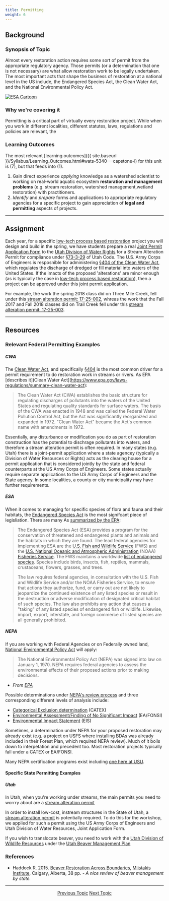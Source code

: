 ```yaml
---
title: Permitting
weight: 6
---
```


## Background

### Synopsis of Topic
Almost every restoration action requires some sort of permit from the appropriate regulatory agency.  Those permits (or a determination that one is not necessary) are what allow restoration work to be legally undertaken. The most important acts that shape the business of restoration at a national level in the US include, the Endangered Species Act, the Clean Water Act, and the National Environmental Policy Act.

[![ESA Cartoon](https://66.media.tumblr.com/2dd9809684a2a909192b4df10bae8c8e/tumblr_inline_muvpg6AqA41snbhfr.gif)](http://averdurousplanet-blog.tumblr.com/post/62427259345/the-evolution-of-the-esa-blog-post-6)

### Why we're covering it
Permitting is a critical part of virtually every restoration project. While when you work in different localities, different statutes, laws, regulations and policies are relevant, the

### Learning Outcomes
The most relevant [learning outcomes]({{ site.baseurl }}/Syllabus/Learning_Outcomes.html#wats-5340---capstone-i) for this unit is (7), but that feeds into (1).

1. Gain direct experience *applying* knowledge as a watershed scientist to working on real-world aquatic ecosystem **restoration and management problems** (e.g. stream restoration, watershed management,wetland restoration) with practitioners. 
7. *Identify* and *prepare* forms and applications to appropriate regulatory agencies for a specific project to gain appreciation of **legal and permitting** aspects of projects.

-----
## Assignment

Each year, for a specific [low-tech process based restoration](https://www.sagegrouseinitiative.com/what-is-low-tech-stream-restoration/) project you will design and build in the spring, we have students prepare a real [Joint Permit Application Form](https://www.waterrights.utah.gov/strmalt/forms.asp) to the [Utah Division of Water Rights](https://www.waterrights.utah.gov/strmalt/default.asp) for a Stream Alteration Permit for compliance under [§73-3-29](https://le.utah.gov/xcode/Title73/Chapter3/73-3-S29.html) of Utah Code. The U.S. Army Corps of Engineers is resposnible for administering [§404 of the Clean Water Act](https://www.epa.gov/cwa-404/clean-water-act-section-404), which regulates the discharge of dredged or fill material into waters of the United States. If the imacts of the proposed 'alterations' are minor enough (as is typically the case in [low-tech process based restoration](https://www.sagegrouseinitiative.com/what-is-low-tech-stream-restoration/)), then a project can be approved under this joint permit application. 

For example, the work the spring 2018 class did on Three Mile Creek, fell under this [stream alteration permit: 17-25-002](https://waterrights.utah.gov/cgi-bin/strmview.exe?Modinfo=Viewapp&Permit_Number=17250002), whreas the work that the Fall 2017 and Fall 2018 classes did on Trail Creek fell under this [stream alteration permit: 17-25-003](https://waterrights.utah.gov/cgi-bin/strmview.exe?Modinfo=Viewapp&Permit_Number=17250003). 

------
## Resources

### Relevant Federal Permitting Examples


##### CWA

The [Clean Water Act](https://www.epa.gov/laws-regulations/summary-clean-water-act), and specifically  [§404](https://www.epa.gov/cwa-404/clean-water-act-section-404) is the most common driver for a permit requirement to do restoration work in streams or rivers.  As EPA [describes it](Clean Water Act](https://www.epa.gov/laws-regulations/summary-clean-water-act):

> The Clean Water Act (CWA) establishes the basic structure for regulating discharges of pollutants into the waters of the United States and regulating quality standards for surface waters. The basis of the CWA was enacted in 1948 and was called the Federal Water Pollution Control Act, but the Act was significantly reorganized and expanded in 1972. "Clean Water Act" became the Act's common name with amendments in 1972.

Essentially, any disturbance or modification you do as part of restoration construction has the potential to dischrage pollutants into waters, and therefore a stream alteration permit is often required. In many states (e.g. Utah) there is a joint-permit application where a state agencey (typically a Division of Water Resources or Rights) acts as the clearing house for a permit application that is considered jointly by the state and federal counterparts at the US Army Corps of Engineers. Some states actually require separate applications to the US Army Corps of Engineers and the State agency. In some localities, a county or city municipality may have further requirements.  

##### ESA

When it comes to managing for specific species of flora and fauna and their habitats, the [Endangered Species Act](http://uscode.house.gov/browse/prelim@title16/chapter35&edition=prelim) is the most signifcant piece of legisliation. There are many 
As [summarized by the EPA](https://www.epa.gov/laws-regulations/summary-endangered-species-act):

>The Endangered Species Act (ESA) provides a program for the conservation of threatened and endangered plants and animals and the habitats in which they are found. The lead federal agencies for implementing ESA are the [U.S. Fish and Wildlife Service](http://www.fws.gov/) (FWS) and the [U.S. National Oceanic and Atmospheric Administration](http://www.nmfs.noaa.gov/) (NOAA) [Fisheries Service](http://www.nmfs.noaa.gov/). The FWS maintains a worldwide [list of endangered species](http://www.fws.gov/endangered/species/index.html). Species include birds, insects, fish, reptiles, mammals, crustaceans, flowers, grasses, and trees.
>
>The law requires federal agencies, in consultation with the U.S. Fish and Wildlife Service and/or the NOAA Fisheries Service, to ensure that actions they authorize, fund, or carry out are not likely to jeopardize the continued existence of any listed species or result in the destruction or adverse modification of designated critical habitat of such species. The law also prohibits any action that causes a "taking" of any listed species of endangered fish or wildlife. Likewise, import, export, interstate, and foreign commerce of listed species are all generally prohibited.

##### NEPA

If you are working with Federal Agencies or on Federally owned land,  [National Environmental Policy Act](https://www.epa.gov/nepa) will apply:

> The National Environmental Policy Act (NEPA) was signed into law on January 1, 1970. NEPA requires federal agencies to assess the environmental effects of their proposed actions prior to making decisions. 

- _From [EPA](https://www.epa.gov/nepa/what-national-environmental-policy-act)_ 

Possible determinations under [NEPA's review process](https://www.epa.gov/nepa/national-environmental-policy-act-review-process) and three corresponding different levels of analysis include:
- [Categorical Exclusion determination](https://www.epa.gov/nepa/national-environmental-policy-act-review-process#CATEX) (CATEX)
- [Environmental Assessment/Finding of No Significant Impact](https://www.epa.gov/nepa/national-environmental-policy-act-review-process#ea) (EA/FONSI)
- [Environmental Impact Statement](https://www.epa.gov/nepa/national-environmental-policy-act-review-process#EIS) (EIS)

Sometimes, a determination under NEPA for your proposed restoration may already exist (e.g. a project on USFS where installing BDAs was already included in their Forest Plan, which required NEPA review). Much of it boils down to interpetation and precedent too. Most restoration projects typically fall under a CATEX or EA/FONSI. 

Many NEPA certification programs exist including [one here at USU](https://qcnr.usu.edu/nepa/). 



#### Specific State Permitting Examples
##### Utah
In Utah, when you're working under streams, the main permits you need to worrry about are a [stream alteration permit]()

In order to install low-cost, instream structures in the State of Utah, a [stream alteration permit](https://waterrights.utah.gov/strmalt/default.asp) is potentially required. To do this for the workshop, we applied for such a permit using the US Army Corps of Engineers and Utah Division of Water Resources, Joint Application Form. 

If you wish to translocate beaver, you need to work with the [Utah Division of Wildlife Resources](https://wildlife.utah.gov) under the [Utah Beaver Management Plan](https://wildlife.utah.gov/furbearer/pdf/beaver_plan_2010-2020.pdf)





### References

- Haddock R. 2015. [Beaver Restoration Across Boundaries](https://www.rockies.ca/files/reports/Beaver%20Restoration%20Across%20Boundaries_Mar_26_2015.pdf), [Miistakis Institute](https://www.rockies.ca/reports.php), Calgary, Alberta, 38 pp. _- A nice review of beaver management by state._


-----
<div align="center">
	<a class="hollow button" href="{{ site/baseurl }}/Course_Topics/WATS_5340/SDM"><i class="fa fa-arrow-circle-left" aria-hidden="true"></i> Previous Topic</a>
	<a class="hollow button" href="{{ site/baseurl }}/Course_Topics/WATS_5340/Projects"> Next Topic <i class="fa fa-arrow-circle-right" aria-hidden="true"></i></a>  

</div>